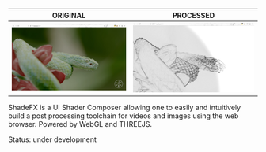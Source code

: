 |             ORIGINAL             |          PROCESSED          |
| :------------------------------: | :-------------------------: |
| ![original](src/assets/original.png) | ![processed](src/assets/pp.png) |

ShadeFX is a UI Shader Composer allowing one to easily and intuitively build a post processing toolchain for videos and images using the web browser.
Powered by WebGL and THREEJS.

Status: under development
